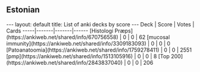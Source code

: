 <h2>Estonian</h2>
---
layout: default
title: List of anki decks by score
---
Deck | Score | Votes | Cards
-----|-------|-------|------
[Histologi Præps](https://ankiweb.net/shared/info/670756558) | 0 | 0 | 62
[mucosal immunity](https://ankiweb.net/shared/info/3309183093) | 0 | 0 | 0
[Patoanatoomia](https://ankiweb.net/shared/info/1759278411) | 0 | 0 | 2551
[pmp](https://ankiweb.net/shared/info/1513105916) | 0 | 0 | 8
[Top 200](https://ankiweb.net/shared/info/2843837040) | 0 | 0 | 206
